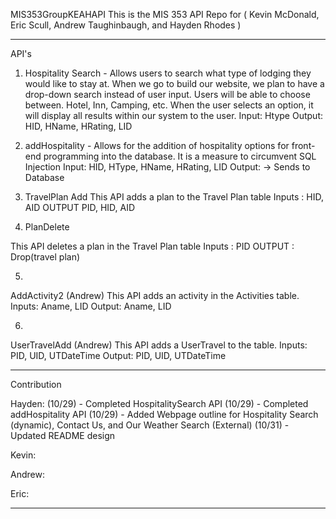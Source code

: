 MIS353GroupKEAHAPI
This is the MIS 353 API Repo for ( Kevin McDonald, Eric Scull, Andrew Taughinbaugh, and Hayden Rhodes )
*********************************************************************************************************************************************
API's

1. Hospitality Search - Allows users to search what type of lodging they would like to stay at.  When we go to build our website, we plan to have a drop-down search instead of user input.  Users will be able to choose between. Hotel, Inn, Camping, etc. When the user selects an option, it will display all results within our system to the user.
Input: Htype
Output: HID, HName, HRating, LID

3. addHospitality - Allows for the addition of hospitality options for front-end programming into the database.  It is a measure to circumvent SQL Injection
Input: HID, HType, HName, HRating, LID
Output: -> Sends to Database 

5. TravelPlan Add
This API adds a plan to the Travel Plan table
Inputs : HID, AID
OUTPUT PID, HID, AID

4. PlanDelete

This API deletes a plan in the Travel Plan table
Inputs : PID
OUTPUT : Drop(travel plan)

5.
AddActivity2 (Andrew)
This API adds an activity in the Activities table.
Inputs: Aname, LID
Output: Aname, LID

6.
UserTravelAdd (Andrew)
This API adds a UserTravel to the table.
Inputs: PID, UID, UTDateTime
Output: PID, UID, UTDateTime

*********************************************************************************************************************************************
Contribution

Hayden:
(10/29) - Completed HospitalitySearch API
(10/29) - Completed addHospitality API
(10/29) - Added Webpage outline for Hospitality Search (dynamic), Contact Us, and Our Weather Search (External)
(10/31) - Updated README design

Kevin:

Andrew:

Eric:


*********************************************************************************************************************************************

